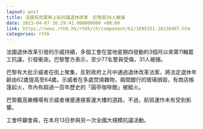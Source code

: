 ```yaml
---
layout: post
title: 法國有民眾再上街抗議退休改革　巴黎逾30人被捕
date: 2023-04-07 16:29:41.000000000 +08:00
link: https://news.rthk.hk/rthk/ch/component/k2/1695351-20230407.htm
categories: rthk
---
```


法國退休改革引發的示威持續，多個工會在當地星期四發動約3個月以來第11輪罷工抗議，引發衝突。巴黎警方表示，至少77名警員受傷，31人被捕。

巴黎有大批示威者在街上聚集，反對政府上月中通過退休改革法案，將法定退休年齡由62歲提高至64歲。示威者在多處焚燒雜物，兩間銀行的玻璃損毀，有商店帳篷起火，市內有超過一百年歷史的「圓亭咖啡館」被縱火。

巴黎戴高樂機場有示威者堵塞連接客運大樓的道路，不過，航班運作未有受到影響。

工會呼籲會員，在本月13日參與另一次全國大規模抗議活動。
